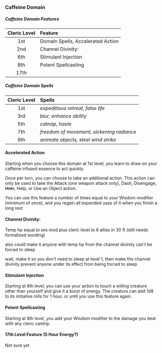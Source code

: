 <div class="phb">



### Caffeine Domain


##### Caffeine Domain Features
| Cleric Level | Feature |
|:----:|:-------------|
| 1st  | Domain Spells, Accelerated Action |
| 2nd  | Channel Divinity:  |
| 6th  | Stimulant Injection |
| 8th  | Potent Spellcasting |
| 17th |  |



##### Caffeine Domain Spells
| Cleric Level | Spells |
|:----:|:-------------|
| 1st  | *expeditious retreat, false life* |
| 3rd  | *blur, enhance ability* |
| 5th  | *catnap, haste* |
| 7th  | *freedom of movement, sickening radiance* |
| 9th  | *animate objects, steel wind strike* |

#### Accelerated Action
Starting when you choose this domain at 1st level, you learn to draw on your caffeine infused essence to act quickly. 

Once per turn, you can choose to take an additional action. This action can only be used to take the Attack (one weapon attack only), Dash, Disengage, ~~Hide~~, Help, or Use an Object action.

You can use this feature a number of times equal to your Wisdom modifier (minimum of once), and you regain all expended uses of it when you finish a long rest

#### Channel Divinity: 
Temp hp equal to wis mod plus cleric level to 6 allies in 30 ft (still needs formalized wording) 

also could make it anyone with temp hp from the channel divinity can't be forced to sleep

wait, make it so you don't need to sleep at level 1, then make the channel divinity prevent anyone under its effect from being forced to sleep

#### Stimulant Injection
Starting at 6th level, you can use your action to touch a willing creature other than yourself and give it a burst of energy. The creature can add 1d8 to its initiative rolls for 1 hour, or until you use this feature again.

#### Potent Spellcasting
Starting at 8th level, you add your Wisdom modifier to the damage you deal with any cleric cantrip.

#### 17th Level Feature (5 Hour Energy?)
Not sure yet